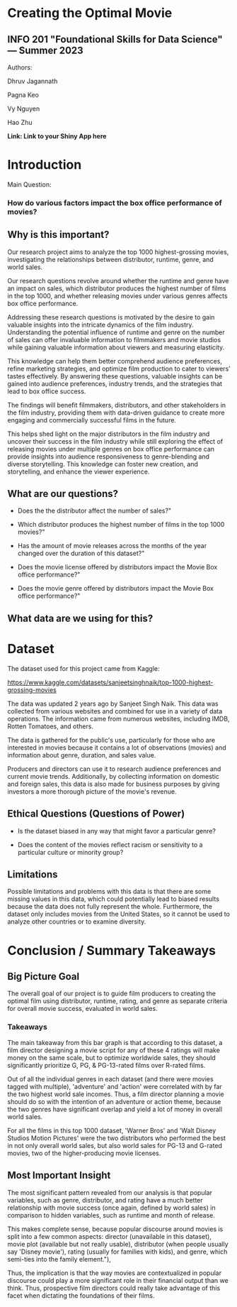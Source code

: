 # Creating the Optimal Movie 
## INFO 201 "Foundational Skills for Data Science" — Summer 2023

Authors: 

Dhruv Jagannath

Pagna Keo

Vy Nguyen

Hao Zhu

**Link: Link to your Shiny App here**

# Introduction

Main Question:

### How do various factors impact the box office performance of movies?

## Why is this important?

Our research project aims to analyze the top 1000 highest-grossing movies, 
investigating the relationships between distributor, runtime, genre, and world sales.

Our research questions revolve around whether the runtime and genre have an impact on 
sales, which distributor produces the highest number of films in the top 1000, 
and whether releasing movies under various genres affects box office performance.

Addressing these research questions is motivated by the desire to gain valuable insights 
into the intricate dynamics of the film industry. Understanding the potential influence 
of runtime and genre on the number of sales can offer invaluable information to filmmakers 
and movie studios while gaining valuable information about viewers and measuring elasticity.

This knowledge can help them better comprehend audience preferences, 
refine marketing strategies, and optimize film production to cater to viewers’ 
tastes effectively.  By answering these questions, valuable insights can be gained into audience preferences, industry trends, and the strategies that lead to box office success.

The findings will benefit filmmakers, distributors, and other stakeholders in the 
film industry, providing them with data-driven guidance to create 
more engaging and commercially successful films in the future. 

This helps shed light on the major distributors in the film industry and uncover 
their success in the film industry while still exploring the effect of releasing movies 
under multiple genres on box office performance can provide insights into audience responsiveness to genre-blending and diverse storytelling. This knowledge can foster new creation, and storytelling, and enhance the viewer experience. 

## What are our questions?
- Does the the distributor affect the number of sales?"

- Which distributor produces the highest number of films in the top 1000 movies?"

- Has the amount of movie releases across the months of the year changed 
  over the duration of this dataset?"
  
- Does the movie license offered by distributors impact the Movie Box office 
    performance?"
    
- Does the movie genre offered by distributors impact the Movie Box office 
    performance?"
    
## What data are we using for this?

# Dataset

The dataset used for this project came from Kaggle:

https://www.kaggle.com/datasets/sanjeetsinghnaik/top-1000-highest-grossing-movies

The data was updated 2 years ago by Sanjeet Singh Naik. This data was collected from 
various websites and combined for use in a variety of data operations. The information came from numerous websites, including IMDB, Rotten Tomatoes, and others.

The data is gathered for the public's use, particularly for those who are interested in 
movies because it contains a lot of observations (movies) and information about genre, duration, and sales value.

Producers and directors can use it to research audience preferences and current movie 
trends. Additionally, by collecting information on domestic and foreign sales, this data 
is also made for business purposes by giving investors a more thorough picture of the 
movie's revenue.

## Ethical Questions (Questions of Power)

- Is the dataset biased in any way that might favor a particular genre?

- Does the content of the movies reflect racism or sensitivity to a particular 
  culture or minority group?

## Limitations

Possible limitations and problems with this data is that there are some missing values 
in this data, which could potentially lead to biased results because the data does 
not fully represent the whole.  Furthermore, the dataset only includes movies from 
the United States, so it cannot be used to analyze other countries or to examine 
diversity.

# Conclusion / Summary Takeaways

## Big Picture Goal
    
The overall goal of our project is to guide film producers to creating the optimal 
film using distributor, runtime, rating, and genre as separate criteria for overall 
movie success, evaluated in world sales. 

### Takeaways

The main takeaway from this bar graph is that according to this dataset, a film 
director designing a movie script for any of these 4 ratings will make money on the 
same scale, but to optimize worldwide sales, they should significantly prioritize G, PG, 
& PG-13-rated films over R-rated films.

Out of all the individual genres in each dataset (and there were movies tagged with 
multiple), 'adventure' and 'action' were correlated with by far the two highest world 
sale incomes. Thus, a film director planning a movie should do so with the intention of an adventure or action theme, because the two genres have significant overlap and 
yield a lot of money in overall world sales.
        
For all the films in this top 1000 dataset, 'Warner Bros' and 'Walt Disney Studios 
Motion Pictures' were the two distributors who performed the best in not only overall 
world sales, but also world sales for PG-13 and G-rated movies, two of the higher-producing 
movie licenses. 

## Most Important Insight

The most significant pattern revealed from our analysis is that popular variables, 
such as genre, distributor, and rating have a much better relationship with movie 
success (once again, defined by world sales) in comparison to hidden variables, such as runtime and month of release.

This makes complete sense, because popular discourse around movies is split into a few common aspects: director (unavailable in this dataset), movie plot (available but not
really usable), distributor (when people usually say 'Disney movie'), rating (usually 
for families with kids), and genre, which semi-ties into the family element."),

Thus, the implication is that the way movies are contextualized in popular discourse 
could play a more significant role in their financial output than we think. Thus, 
prospective film directors could really take advantage of this facet when dictating the 
foundations of their films.
